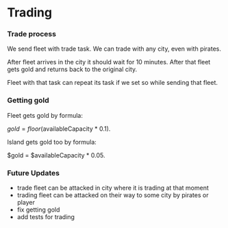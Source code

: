 # Trading

### Trade process

We send fleet with trade task. We can trade with any city, even with pirates.

After fleet arrives in the city it should wait for 10 minutes. After that fleet gets gold and returns back to the original city.

Fleet with that task can repeat its task if we set so while sending that fleet.

### Getting gold

Fleet gets gold by formula:

$gold = floor($availableCapacity * 0.1).

Island gets gold too by formula:

$gold = $availableCapacity * 0.05.


### Future Updates

- trade fleet can be attacked in city where it is trading at that moment
- trading fleet can be attacked on their way to some city by pirates or player
- fix getting gold
- add tests for trading
